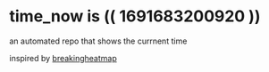 # time_now is (( 1691683200920 ))

an automated repo that shows the currnent time

inspired by [breakingheatmap](https://github.com/breakingheatmap/breakingheatmap)